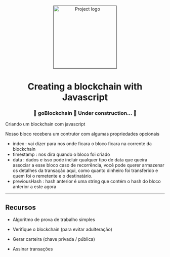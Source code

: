 <p align="center">
  <a href="" rel="noopener">
 <img width=200px height=200px src="https://i.imgur.com/VELRxXl.png" alt="Project logo"></a>
</p>


<h1 align="center">Creating a blockchain with Javascript</h1>

<h3 align="center">🚧 goBlockchain 🚀 Under construction... 🚧</h3>


 Criando um blockchain com javascript

Nosso bloco recebera um contrutor com algumas propriedades opcionais 
 * index : vai dizer para nos onde ficara o bloco ficara na corrente da blockchain
 * timestamp : nos dira quando o bloco foi criado
 * data : dados e isso pode incluir qualquer tipo de data que queira associar a esse bloco caso de recorrência, você pode querer armazenar os detalhes da transação aqui, como quanto dinheiro foi transferido e quem foi o remetente e o destinatário.
 * previousHash : hash anterior é uma string que contém o hash do bloco anterior a este agora

---

## Recursos


* Algoritmo de prova de trabalho simples

* Verifique o blockchain (para evitar adulteração)

* Gerar carteira (chave privada / pública)

* Assinar transações

